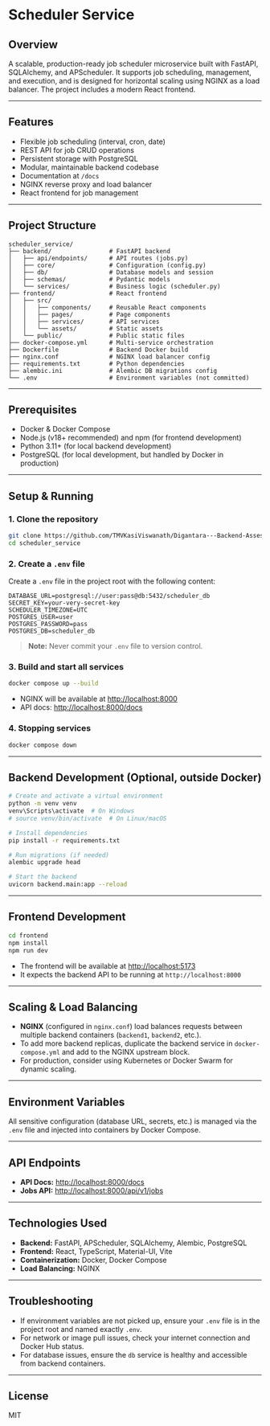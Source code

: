 # Scheduler Service

## Overview
A scalable, production-ready job scheduler microservice built with FastAPI, SQLAlchemy, and APScheduler. It supports job scheduling, management, and execution, and is designed for horizontal scaling using NGINX as a load balancer. The project includes a modern React frontend.

---

## Features

- Flexible job scheduling (interval, cron, date)
- REST API for job CRUD operations
- Persistent storage with PostgreSQL
- Modular, maintainable backend codebase
- Documentation at `/docs`
- NGINX reverse proxy and load balancer
- React frontend for job management

---

## Project Structure

```
scheduler_service/
├── backend/                # FastAPI backend
│   ├── api/endpoints/      # API routes (jobs.py)
│   ├── core/               # Configuration (config.py)
│   ├── db/                 # Database models and session
│   ├── schemas/            # Pydantic models
│   └── services/           # Business logic (scheduler.py)
├── frontend/               # React frontend
│   ├── src/
│   │   ├── components/     # Reusable React components
│   │   ├── pages/          # Page components
│   │   ├── services/       # API services
│   │   └── assets/         # Static assets
│   └── public/             # Public static files
├── docker-compose.yml      # Multi-service orchestration
├── Dockerfile              # Backend Docker build
├── nginx.conf              # NGINX load balancer config
├── requirements.txt        # Python dependencies
├── alembic.ini             # Alembic DB migrations config
└── .env                    # Environment variables (not committed)
```

---

## Prerequisites

- Docker & Docker Compose
- Node.js (v18+ recommended) and npm (for frontend development)
- Python 3.11+ (for local backend development)
- PostgreSQL (for local development, but handled by Docker in production)

---

## Setup & Running

### 1. Clone the repository

```sh
git clone https://github.com/TMVKasiViswanath/Digantara---Backend-Assessment---Kasi.git
cd scheduler_service
```

### 2. Create a `.env` file

Create a `.env` file in the project root with the following content:

```
DATABASE_URL=postgresql://user:pass@db:5432/scheduler_db
SECRET_KEY=your-very-secret-key
SCHEDULER_TIMEZONE=UTC
POSTGRES_USER=user
POSTGRES_PASSWORD=pass
POSTGRES_DB=scheduler_db
```

> **Note:** Never commit your `.env` file to version control.

### 3. Build and start all services

```sh
docker compose up --build
```

- NGINX will be available at [http://localhost:8000](http://localhost:8000)
- API docs: [http://localhost:8000/docs](http://localhost:8000/docs)

### 4. Stopping services

```sh
docker compose down
```

---

## Backend Development (Optional, outside Docker)

```sh
# Create and activate a virtual environment
python -m venv venv
venv\Scripts\activate  # On Windows
# source venv/bin/activate  # On Linux/macOS

# Install dependencies
pip install -r requirements.txt

# Run migrations (if needed)
alembic upgrade head

# Start the backend
uvicorn backend.main:app --reload
```

---

## Frontend Development

```sh
cd frontend
npm install
npm run dev
```

- The frontend will be available at [http://localhost:5173](http://localhost:5173)
- It expects the backend API to be running at `http://localhost:8000`

---

## Scaling & Load Balancing

- **NGINX** (configured in `nginx.conf`) load balances requests between multiple backend containers (`backend1`, `backend2`, etc.).
- To add more backend replicas, duplicate the backend service in `docker-compose.yml` and add to the NGINX upstream block.
- For production, consider using Kubernetes or Docker Swarm for dynamic scaling.

---

## Environment Variables

All sensitive configuration (database URL, secrets, etc.) is managed via the `.env` file and injected into containers by Docker Compose.

---

## API Endpoints

- **API Docs:** [http://localhost:8000/docs](http://localhost:8000/docs)
- **Jobs API:** [http://localhost:8000/api/v1/jobs](http://localhost:8000/api/v1/jobs)

---

## Technologies Used

- **Backend:** FastAPI, APScheduler, SQLAlchemy, Alembic, PostgreSQL
- **Frontend:** React, TypeScript, Material-UI, Vite
- **Containerization:** Docker, Docker Compose
- **Load Balancing:** NGINX

---

## Troubleshooting

- If environment variables are not picked up, ensure your `.env` file is in the project root and named exactly `.env`.
- For network or image pull issues, check your internet connection and Docker Hub status.
- For database issues, ensure the `db` service is healthy and accessible from backend containers.

---

## License

MIT 